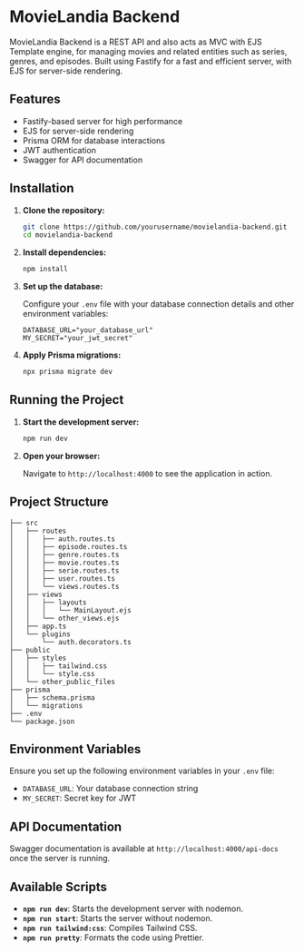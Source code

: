 # MovieLandia Backend

MovieLandia Backend is a REST API and also acts as MVC with EJS Template engine, for managing movies and related entities such as series, genres, and episodes. Built using Fastify for a fast and efficient server, with EJS for server-side rendering.

## Features

-   Fastify-based server for high performance
-   EJS for server-side rendering
-   Prisma ORM for database interactions
-   JWT authentication
-   Swagger for API documentation

## Installation

1. **Clone the repository:**

    ```bash
    git clone https://github.com/yourusername/movielandia-backend.git
    cd movielandia-backend
    ```

2. **Install dependencies:**

    ```bash
    npm install
    ```

3. **Set up the database:**

    Configure your `.env` file with your database connection details and other environment variables:

    ```plaintext
    DATABASE_URL="your_database_url"
    MY_SECRET="your_jwt_secret"
    ```

4. **Apply Prisma migrations:**

    ```bash
    npx prisma migrate dev
    ```

## Running the Project

1. **Start the development server:**

    ```bash
    npm run dev
    ```

2. **Open your browser:**

    Navigate to `http://localhost:4000` to see the application in action.

## Project Structure

```plaintext
├── src
│   ├── routes
│   │   ├── auth.routes.ts
│   │   ├── episode.routes.ts
│   │   ├── genre.routes.ts
│   │   ├── movie.routes.ts
│   │   ├── serie.routes.ts
│   │   ├── user.routes.ts
│   │   └── views.routes.ts
│   ├── views
│   │   ├── layouts
│   │   │   └── MainLayout.ejs
│   │   └── other_views.ejs
│   ├── app.ts
│   └── plugins
│       └── auth.decorators.ts
├── public
│   ├── styles
│   │   ├── tailwind.css
│   │   └── style.css
│   └── other_public_files
├── prisma
│   ├── schema.prisma
│   └── migrations
├── .env
└── package.json
```

## Environment Variables

Ensure you set up the following environment variables in your `.env` file:

-   `DATABASE_URL`: Your database connection string
-   `MY_SECRET`: Secret key for JWT

## API Documentation

Swagger documentation is available at `http://localhost:4000/api-docs` once the server is running.

## Available Scripts

-   **`npm run dev`**: Starts the development server with nodemon.
-   **`npm run start`**: Starts the server without nodemon.
-   **`npm run tailwind:css`**: Compiles Tailwind CSS.
-   **`npm run pretty`**: Formats the code using Prettier.

```

```
